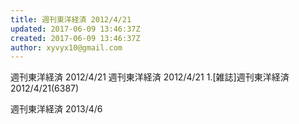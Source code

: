 ```yaml
---
title: 週刊東洋経済 2012/4/21
updated: 2017-06-09 13:46:37Z
created: 2017-06-09 13:46:37Z
author: xyvyx10@gmail.com
---
```


週刊東洋経済 2012/4/21
週刊東洋経済 2012/4/21
1.[雑誌]週刊東洋経済 2012/4/21(6387)

週刊東洋経済 2013/4/6